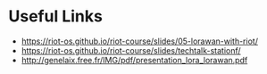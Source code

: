 # Useful Links

* https://riot-os.github.io/riot-course/slides/05-lorawan-with-riot/
* https://riot-os.github.io/riot-course/slides/techtalk-stationf/
* http://genelaix.free.fr/IMG/pdf/presentation_lora_lorawan.pdf
